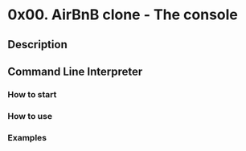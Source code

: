 # 0x00. AirBnB clone - The console

## Description

## Command Line Interpreter

### How to start

### How to use

### Examples

